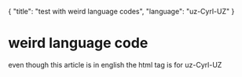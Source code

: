 { "title": "test with weird language codes", "language": "uz-Cyrl-UZ" }
# weird language code
even though this article is in english the html tag is for uz-Cyrl-UZ
